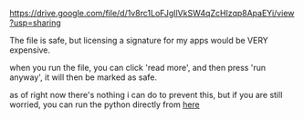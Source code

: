 https://drive.google.com/file/d/1v8rc1LoFJgIlVkSW4qZcHIzqp8ApaEYi/view?usp=sharing

The file is safe, but licensing a signature for my apps would be VERY expensive.

when you run the file, you can click 'read more', and then press 'run anyway', it will then be marked as safe.

as of right now there's nothing i can do to prevent this, but if you are still worried, you can run the python directly from [here](<https>)
